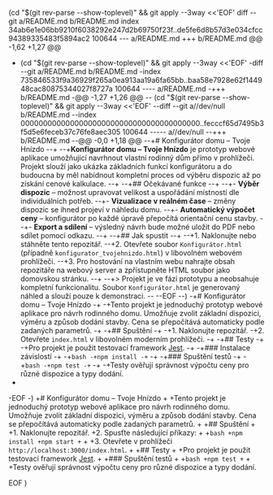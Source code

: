  (cd "$(git rev-parse --show-toplevel)" && git apply --3way <<'EOF' 
diff --git a/README.md b/README.md
index 34ab6e1e06bb9210f6038292e247d2b69750f23f..de5fe6d8b57d3e034cfcc94389335483f5894ac2 100644
--- a/README.md
+++ b/README.md
@@ -1,62 +1,27 @@
- (cd "$(git rev-parse --show-toplevel)" && git apply --3way <<'EOF' 
-diff --git a/README.md b/README.md
-index 735846533f9a36929f265a0ea913aa19a6fa65bb..baa58e7928e62f144948cac80875344027f8727a 100644
---- a/README.md
-+++ b/README.md
-@@ -1,27 +1,26 @@
-- (cd "$(git rev-parse --show-toplevel)" && git apply --3way <<'EOF' 
--diff --git a//dev/null b/README.md
--index 0000000000000000000000000000000000000000..fecccf65d7495b3f5d5e6feceb37c76fe8aec305 100644
----- a//dev/null
--+++ b/README.md
--@@ -0,0 +1,18 @@
--+# Konfigurátor domu – Tvoje Hnízdo
--+
--+**Konfigurátor domu – Tvoje Hnízdo** je prototyp webové aplikace umožňující navrhnout vlastní rodinný dům přímo v prohlížeči. Projekt slouží jako ukázka základních funkcí konfigurátoru a do budoucna by měl nabídnout kompletní proces od výběru dispozic až po získání cenové kalkulace.
--+
--+## Očekávané funkce
--+
--+- **Výběr dispozic** – možnost upravovat velikost a uspořádání místností dle individuálních potřeb.
--+- **Vizualizace v reálném čase** – změny dispozic se ihned projeví v náhledu domu.
--+- **Automatický výpočet ceny** – konfigurátor po každé úpravě přepočítá orientační cenu stavby.
--+- **Export a sdílení** – výsledný návrh bude možné uložit do PDF nebo sdílet pomocí odkazu.
--+
--+## Jak spustit
--+
--+1. Naklonujte nebo stáhněte tento repozitář.
--+2. Otevřete soubor `Konfigurátor.html` (případně `konfigurator_tvojehnizdo.html`) v libovolném webovém prohlížeči.
--+3. Pro hostování na vlastním webu nahrajte obsah repozitáře na webový server a zpřístupněte HTML soubor jako domovskou stránku.
--+
--+> Projekt je ve fázi prototypu a neobsahuje kompletní funkcionalitu. Soubor `Konfigurátor.html` je generovaný náhled a slouží pouze k demonstraci.
-- 
--EOF
--)
-+# Konfigurátor domu – Tvoje Hnízdo
-+
-+Tento projekt je jednoduchý prototyp webové aplikace pro návrh rodinného domu. Umožňuje zvolit základní dispozici, výměru a způsob dodání stavby. Cena se přepočítává automaticky podle zadaných parametrů.
-+
-+## Spuštění
-+
-+1. Naklonujte repozitář.
-+2. Otevřete `index.html` v libovolném moderním prohlížeči.
-+
-+## Testy
-+
-+Pro projekt je použit testovací framework [Jest](https://jestjs.io/).
-+
-+### Instalace závislostí
-+
-+```bash
-+npm install
-+```
-+
-+### Spuštění testů
-+
-+```bash
-+npm test
-+```
-+
-+Testy ověřují správnost výpočtu ceny pro různé dispozice a typy dodání.
- 
-EOF
-)
+# Konfigurátor domu – Tvoje Hnízdo
+
+Tento projekt je jednoduchý prototyp webové aplikace pro návrh rodinného domu. Umožňuje zvolit základní dispozici, výměru a způsob dodání stavby. Cena se přepočítává automaticky podle zadaných parametrů.
+
+## Spuštění
+
+1. Naklonujte repozitář.
+2. Spusťte následující příkazy:
+
+```bash
+npm install
+npm start
+```
+
+3. Otevřete v prohlížeči `http://localhost:3000/index.html`.
+
+## Testy
+
+Pro projekt je použit testovací framework [Jest](https://jestjs.io/).
+
+### Spuštění testů
+
+```bash
+npm test
+```
+
+Testy ověřují správnost výpočtu ceny pro různé dispozice a typy dodání.
 
EOF
)
